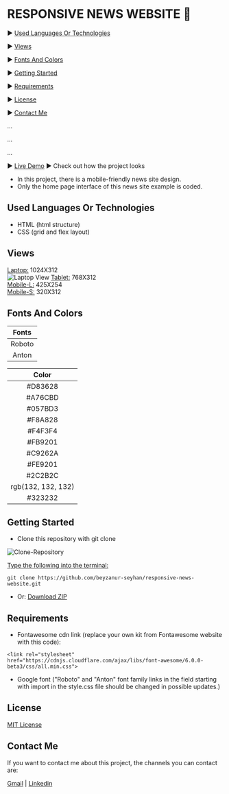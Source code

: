 # RESPONSIVE NEWS WEBSITE 📰

▶️ [Used Languages Or Technologies](#used-languages-or-technologies)

▶️ [Views](#views)

▶️ [Fonts And Colors](#fonts-and-colors)

▶️ [Getting Started](#getting-started)

▶️ [Requirements](#requirements)

▶️ [License](#license)

▶️ [Contact Me](#contact-me)

...

...

...



▶️ [Live Demo](https://beyzanur-seyhan.github.io/responsive-news-website/) ▶ Check out how the project looks

- In this project, there is a mobile-friendly news site design.
- Only the home page interface of this news site example is coded.

## Used Languages Or Technologies

- HTML (html structure)
- CSS (grid and flex layout)

## Views

[Laptop:](https://github.com/beyzanur-seyhan/responsive-news-website/issues/2) 1024X312<br>
![Laptop View](https://user-images.githubusercontent.com/80166639/156396672-49ee79ba-1fb3-430e-84e1-4e23b03207ae.png)
[Tablet:](https://github.com/beyzanur-seyhan/responsive-news-website/issues/2)  768X312<br>
[Mobile-L:](https://github.com/beyzanur-seyhan/responsive-news-website/issues/3) 425X254<br>
[Mobile-S:](https://github.com/beyzanur-seyhan/responsive-news-website/issues/4) 320X312

## Fonts And Colors

|Fonts|
|:-----:|
|Roboto|
|Anton|

|Color|
|:-----:|
|#D83628|
|#A76CBD|
|#057BD3|
|#F8A828|
|#F4F3F4|
|#FB9201|
|#C9262A|
|#FE9201|
|#2C2B2C|
|rgb(132, 132, 132)|
|#323232|

## Getting Started

- Clone this repository with git clone

![Clone-Repository](https://user-images.githubusercontent.com/80166639/156000904-810121f2-11a7-4066-b874-8defb1fda19c.jpg)

<u>Type the following into the terminal:</u>

```
git clone https://github.com/beyzanur-seyhan/responsive-news-website.git
```

- Or: <a href="https://github.com/beyzanur-seyhan/responsive-news-website/archive/refs/heads/main.zip" download="https://github.com/beyzanur-seyhan/responsive-news-website/archive/refs/heads/main.zip">Download ZIP</a>


## Requirements

- Fontawesome cdn link (replace your own kit from Fontawesome website with this code):

```
<link rel="stylesheet" href="https://cdnjs.cloudflare.com/ajax/libs/font-awesome/6.0.0-beta3/css/all.min.css">
```

- Google font ("Roboto" and "Anton" font family links in the field starting with import in the style.css file should be changed in possible updates.)

## License

[MIT License](https://github.com/beyzanur-seyhan/responsive-news-website/blob/main/LICENSE)

## Contact Me

If you want to contact me about this project, the channels you can contact are:

[Gmail](mailto:admin@cloudhadoop.com) | [Linkedin](https://www.linkedin.com/in/beyzanurseyhan/)
